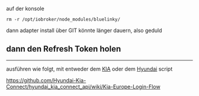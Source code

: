 auf der konsole

`rm -r /opt/iobroker/node_modules/bluelinky/`

dann adapter install über GIT
könnte länger dauern, also geduld


## dann den Refresh Token holen

-------------------------------------------------------------------

ausführen wie folgt, mit entweder dem [KIA](https://github.com/Newan/ioBroker.bluelink/blob/master/py/KiaFetchApiTokens.py) oder dem [Hyundai](https://github.com/Newan/ioBroker.bluelink/blob/master/py/HyundaiFetchApiTokens.py) script <p>
https://github.com/Hyundai-Kia-Connect/hyundai_kia_connect_api/wiki/Kia-Europe-Login-Flow
